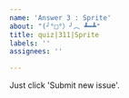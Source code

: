 ```yaml
---
name: 'Answer 3 : Sprite'
about: "(╯°□°）╯︵ ┻━┻"
title: quiz|311|Sprite
labels: ''
assignees: ''

---
```


Just click 'Submit new issue'.
